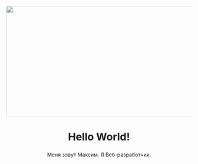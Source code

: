 <div align="center">
  <img height="300" width="600" src="https://i.pinimg.com/originals/35/58/0d/35580d64b9b883fd0e0678595fc2aefd.gif"/>
</div>

###

<div align="center">
  <h1>Hello World!</h1>
</div>  
  
### 

<div align="center">Меня зовут Максим. Я Веб-разработчик.</div>
